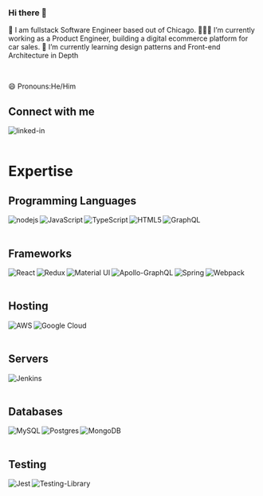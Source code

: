 ### Hi there 👋
🦖 I am fullstack Software Engineer based out of Chicago.
👨🏽‍💻 I’m currently working as a Product Engineer, building a digital ecommerce platform for car sales.
🌱 I’m currently learning design patterns and Front-end Architecture in Depth

<br>

😄 Pronouns:He/Him

## Connect with me
[<img align="left" alt="linked-in" src="https://img.shields.io/badge/linkedin-%230077B5.svg?&style=for-the-badge&logo=linkedin&logoColor=white" />](https://www.linkedin.com/in/samir-tamang-a0049a198)

<br>
<br>

# Expertise

## Programming Languages

<img align="left" alt="nodejs" src="https://img.shields.io/badge/node.js%20-%2343853D.svg?&style=for-the-badge&logo=node.js&logoColor=white" />

<img align="left" alt="JavaScript" src="https://img.shields.io/badge/javascript%20-%23323330.svg?&style=for-the-badge&logo=javascript&logoColor=%23F7DF1E" />

<img align="left" alt="TypeScript" src="https://img.shields.io/badge/typescript%20-%23007ACC.svg?&style=for-the-badge&logo=typescript&logoColor=white" />

<img align="left" alt="HTML5" src="https://img.shields.io/badge/html5%20-%23E34F26.svg?&style=for-the-badge&logo=html5&logoColor=white" />

<img align="left" alt="GraphQL" src="https://img.shields.io/badge/-GraphQL-E10098?style=for-the-badge&logo=graphql" />

<br>
<br>

## Frameworks

<img align="left" alt="React" src="https://img.shields.io/badge/react%20-%2320232a.svg?&style=for-the-badge&logo=react&logoColor=%2361DAFB" />

<img align="left" alt="Redux" src="https://img.shields.io/badge/redux%20-%23593d88.svg?&style=for-the-badge&logo=redux&logoColor=white" />

<img align="left" alt="Material UI" src="https://img.shields.io/badge/material%20ui%20-%230081CB.svg?&style=for-the-badge&logo=material-ui&logoColor=white" />

<img align="left" alt="Apollo-GraphQL" src="https://img.shields.io/badge/-Apollo%20GraphQL-311C87?style=for-the-badge&logo=apollo-graphql" />

<img align="left" alt="Spring" src="https://img.shields.io/badge/spring%20-%236DB33F.svg?&style=for-the-badge&logo=spring&logoColor=white" />

<img alt="Webpack" src="https://img.shields.io/badge/webpack%20-%238DD6F9.svg?&style=for-the-badge&logo=webpack&logoColor=black" />

<br>
<br>

## Hosting

<img align="left" alt="AWS" src="https://img.shields.io/badge/AWS%20-%23FF9900.svg?&style=for-the-badge&logo=amazon-aws&logoColor=white" /> 

<img align="left" alt="Google Cloud" src="https://img.shields.io/badge/Google%20Cloud%20-%234285F4.svg?&style=for-the-badge&logo=google-cloud&logoColor=white" /> 

<br>
<br>

## Servers

<img align="left" alt="Jenkins" src="https://img.shields.io/badge/jenkins%20-%232C5263.svg?&style=for-the-badge&logo=jenkins&logoColor=white" />

<br>
<br>

## Databases

<img align="left" alt="MySQL" src="https://img.shields.io/badge/mysql-%2300f.svg?&style=for-the-badge&logo=mysql&logoColor=white" />

<img align="left" alt="Postgres" src ="https://img.shields.io/badge/postgres-%23316192.svg?&style=for-the-badge&logo=postgresql&logoColor=white" />

<img align="left" alt="MongoDB" src ="https://img.shields.io/badge/MongoDB-%234ea94b.svg?&style=for-the-badge&logo=mongodb&logoColor=white" />

<br>
<br>

## Testing

<img align="left" alt="Jest" src="https://img.shields.io/badge/-jest-%23C21325?&style=for-the-badge&logo=jest&logoColor=white" />
<img align="left" alt="Testing-Library" src="https://img.shields.io/badge/-Testing%20Library-%23E33332?&style=for-the-badge&logo=testing-library&logoColor=white" />

<br>
<br>
